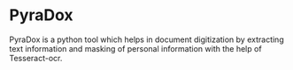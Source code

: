 # PyraDox
PyraDox is a python tool which helps in document digitization by extracting text information and masking of personal information with the help of Tesseract-ocr.
